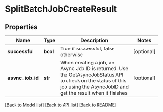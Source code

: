 # SplitBatchJobCreateResult

## Properties
Name | Type | Description | Notes
------------ | ------------- | ------------- | -------------
**successful** | **bool** | True if successful, false otherwise | [optional] 
**async_job_id** | **str** | When creating a job, an Async Job ID is returned.  Use the GetAsyncJobStatus API to check on the status of this job using the AsyncJobID and get the result when it finishes | [optional] 

[[Back to Model list]](../README.md#documentation-for-models) [[Back to API list]](../README.md#documentation-for-api-endpoints) [[Back to README]](../README.md)


